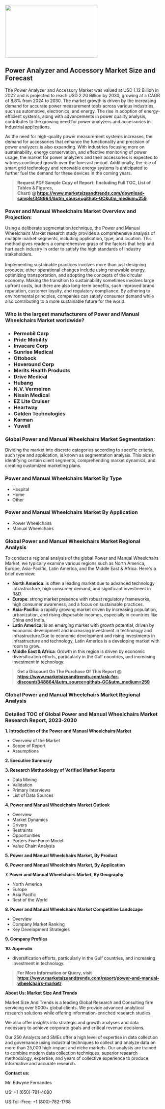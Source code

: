 <p><img class="alignnone size-medium wp-image-20088" src="https://ffe5etoiles.com/wp-content/uploads/2024/12/MST1-300x171.png" alt="" width="300" height="171" /></p><h2>Power Analyzer and Accessory Market Size and Forecast</h2><p>The Power Analyzer and Accessory Market was valued at USD 1.12 Billion in 2022 and is projected to reach USD 2.20 Billion by 2030, growing at a CAGR of 8.8% from 2024 to 2030. The market growth is driven by the increasing demand for accurate power measurement tools across various industries, such as automotive, electronics, and energy. The rise in adoption of energy-efficient systems, along with advancements in power quality analysis, contributes to the growing need for power analyzers and accessories in industrial applications.</p><p>As the need for high-quality power measurement systems increases, the demand for accessories that enhance the functionality and precision of power analyzers is also expanding. With industries focusing more on sustainability, energy conservation, and effective monitoring of power usage, the market for power analyzers and their accessories is expected to witness continued growth over the forecast period. Additionally, the rise of smart grid technology and renewable energy systems is anticipated to further fuel the demand for these devices in the coming years.</p></p><blockquote id="" class=""><strong>Request PDF Sample Copy of Report: (Including Full TOC, List of Tables &amp; Figures, Chart)&nbsp;@&nbsp;<strong><a href="https://www.marketsizeandtrends.com/download-sample/348864/&utm_source=github-GC&utm_medium=259" target="_blank">https://www.marketsizeandtrends.com/download-sample/348864/&utm_source=github-GC&utm_medium=259</a></strong></strong></blockquote><h3 id="" class="">Power and Manual Wheelchairs Market&nbsp;Overview and Projection:</h3><p id="" class="">Using a deliberate segmentation technique, the Power and Manual Wheelchairs Market research study provides a comprehensive analysis of multiple market segments, including application, type, and location. This method gives readers a comprehensive grasp of the factors that help and hurt each industry in order to satisfy the high standards of industry stakeholders. <br /> <br />Implementing sustainable practices involves more than just designing products; other operational changes include using renewable energy, optimizing transportation, and adopting the concepts of the circular economy. Making the transition to sustainability sometimes involves large upfront costs, but there are also long-term benefits, such improved brand reputation, customer loyalty, and regulatory compliance. By adhering to environmental principles, companies can satisfy consumer demand while also contributing to a more sustainable future for the world.</p><h3 id="" class="">Who is the largest manufacturers of&nbsp;Power and Manual Wheelchairs Market worldwide?</h3><h3 class=""><p><ul><li>Permobil Corp </li><li> Pride Mobility </li><li> Invacare Corp </li><li> Sunrise Medical </li><li> Ottobock </li><li> Hoveround Corp </li><li> Merits Health Products </li><li> Drive Medical </li><li> Hubang </li><li> N.V. Vermeiren </li><li> Nissin Medical </li><li> EZ Lite Cruiser </li><li> Heartway </li><li> Golden Technologies </li><li> Karman </li><li> Yuwell</li></ul></p></h3><h3 id="" class="">Global&nbsp;Power and Manual Wheelchairs Market Segmentation:</h3><p id="" class="">Dividing the market into discrete categories according to specific criteria, such type and application, is known as segmentation analysis. This aids in identifying certain client segments, comprehending market dynamics, and creating customized marketing plans.</p><h3 id="" class="">Power and Manual Wheelchairs Market&nbsp;By Type</h3><p><p><ul><li>Hospital</li><li> Home</li><li> Other</p></li></ul></p></p><h3 id="" class="">Power and Manual Wheelchairs Market&nbsp;By Application</h3><p class=""><p><ul><li>Power Wheelchairs</li><li> Manual Wheelchairs</li></ul></p></p><h3 id="" class="">Global Power and Manual Wheelchairs Market Regional Analysis</h3><p id="" class="">To conduct a regional analysis of the global Power and Manual Wheelchairs Market, we typically examine various regions such as North America, Europe, Asia-Pacific, Latin America, and the Middle East &amp; Africa. Here's a brief overview:</p><ul><li><strong>North America</strong>: is often a leading market due to advanced technology infrastructure, high consumer demand, and significant investment in R&amp;D.</li><li><strong>Europe</strong>: strong market presence with robust regulatory frameworks, high consumer awareness, and a focus on sustainable practices.</li><li><strong>Asia-Pacific</strong>: a rapidly growing market driven by increasing population, urbanization, and rising disposable incomes, especially in countries like China and India.</li><li><strong>Latin America</strong>: is an emerging market with growth potential, driven by economic development and increasing investment in technology and infrastructure.Due to economic development and rising investments in infrastructure and technology, Latin America is a developing market with room to grow.</li><li><strong>Middle East &amp; Africa</strong>: Growth in this region is driven by economic diversification efforts, particularly in the Gulf countries, and increasing investment in technology.</li></ul><blockquote id="" class=""><strong>Get a Discount On The Purchase Of This Report @ <strong><a href="https://www.marketsizeandtrends.com/ask-for-discount/348864/&utm_source=github-GC&utm_medium=259" target="_blank">https://www.marketsizeandtrends.com/ask-for-discount/348864/&utm_source=github-GC&utm_medium=259</a></strong></strong></blockquote><h3 id="" class="">Global Power and Manual Wheelchairs Market Regional Analysis</h3><h3 id="" class="">Detailed TOC of Global Power and Manual Wheelchairs Market Research Report, 2023-2030</h3><p id="" class=""><strong>1. Introduction of the Power and Manual Wheelchairs Market</strong></p><ul><li>Overview of the Market</li><li>Scope of Report</li><li>Assumptions</li></ul><p id="" class=""><strong>2. Executive Summary</strong></p><p id="" class=""><strong>3. Research Methodology of Verified Market Reports</strong></p><ul><li>Data Mining</li><li>Validation</li><li>Primary Interviews</li><li>List of Data Sources</li></ul><p id="" class=""><strong>4. Power and Manual Wheelchairs Market Outlook</strong></p><ul><li>Overview</li><li>Market Dynamics</li><li>Drivers</li><li>Restraints</li><li>Opportunities</li><li>Porters Five Force Model</li><li>Value Chain Analysis</li></ul><p id="" class=""><strong>5. Power and Manual Wheelchairs Market, By Product</strong></p><p id="" class=""><strong>6. Power and Manual Wheelchairs Market, By Application</strong></p><p id="" class=""><strong>7. Power and Manual Wheelchairs Market, By Geography</strong></p><ul><li>North America</li><li>Europe</li><li>Asia Pacific</li><li>Rest of the World</li></ul><p id="" class=""><strong>8. Power and Manual Wheelchairs Market Competitive Landscape</strong></p><ul><li>Overview</li><li>Company Market Ranking</li><li>Key Development Strategies</li></ul><p id="" class=""><strong>9. Company Profiles</strong></p><p id="" class=""><strong>10. Appendix</strong></p><ul><li>diversification efforts, particularly in the Gulf countries, and increasing investment in technology.</li></ul><blockquote id="" class=""><strong>For More Information or Query, visit <strong><strong><a href="https://www.marketsizeandtrends.com/report/power-and-manual-wheelchairs-market/" target="_blank">https://www.marketsizeandtrends.com/report/power-and-manual-wheelchairs-market/</a></strong></strong></strong></blockquote><p id="" class=""><strong>About Us: Market Size And Trends</strong></p><p id="" class="">Market Size And Trends is a leading Global Research and Consulting firm servicing over 5000+ global clients. We provide advanced analytical research solutions while offering information-enriched research studies.</p><p id="" class="">We also offer insights into strategic and growth analyses and data necessary to achieve corporate goals and critical revenue decisions.</p><p id="" class="">Our 250 Analysts and SMEs offer a high level of expertise in data collection and governance using industrial techniques to collect and analyze data on more than 25,000 high-impact and niche markets. Our analysts are trained to combine modern data collection techniques, superior research methodology, expertise, and years of collective experience to produce informative and accurate research.</p><p id="" class=""><strong>Contact us:</strong></p><p id="" class="">Mr. Edwyne Fernandes</p><p id="" class="">US: +1 (650)-781-4080</p><p id="" class="">US Toll-Free: +1 (800)-782-1768</p>
